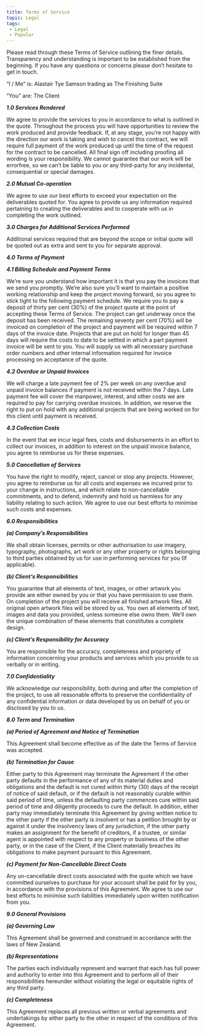 ```yaml
---
title: Terms of Service
topic: Legal
tags:
 - Legal
 - Popular
---
```


Please read through these Terms of Service outlining the finer details. Transparency and understanding is important to be established from the beginning. If you have any questions or concerns please don’t hesitate to get in touch.

“I / Me” is: Alastair Tye Samson trading as The Finishing Suite  

“You” are: The Client

***1.0 Services Rendered***

We agree to provide the services to you in accordance to what is outlined in the quote. Throughout the process you will have opportunities to review the work produced and provide feedback. If, at any stage, you’re not happy with the direction our work is taking and wish to cancel this contract, we will require full payment of the work produced up until the time of the request for the contract to be cancelled. All final sign off including proofing all wording is your responsibility. We cannot guarantee that our work will be errorfree, so we can’t be liable to you or any third-party for any incidental, consequential or special damages.

***2.0 Mutual Co-operation***

We agree to use our best efforts to exceed your expectation on the deliverables quoted for. You agree to provide us any information required pertaining to creating the deliverables and to cooperate with us in completing the work outlined.

***3.0 Charges for Additional Services Performed***

Additional services required that are beyond the scope or initial quote will be
quoted out as extra and sent to you for separate approval.

***4.0 Terms of Payment***

***4.1 Billing Schedule and Payment Terms***

We’re sure you understand how important it is that you pay the invoices that we send you promptly. We’re also sure you’ll want to maintain a positive working relationship and keep the project moving forward, so you agree to stick tight to the following payment schedule. We require you to pay a deposit of thirty per cent (30%) of the project quote at the point of accepting these Terms of Service. The project can get underway once the deposit has been received. The remaining seventy per cent (70%) will be invoiced on completion of the project and payment will be required within 7 days of the invoice date. Projects that are put on hold for longer than 45 days will require the costs to date to be settled in which a part payment invoice will be sent to you. You will supply us with all necessary purchase order numbers and other internal information required for invoice processing on acceptance of the quote.

***4.2 Overdue or Unpaid Invoices***

We will charge a late payment fee of 2% per week on any overdue and unpaid invoice balances if payment is not received within the 7 days. Late
payment fee will cover the manpower, interest, and other costs we are required to pay for carrying overdue invoices. In addition, we reserve the
right to put on hold with any additional projects that are being worked on for this client until payment is received.

***4.3 Collection Costs***

In the event that we incur legal fees, costs and disbursements in an effort to collect our invoices, in addition to interest on the unpaid invoice balance, you agree to reimburse us for these expenses.

***5.0 Cancellation of Services***

You have the right to modify, reject, cancel or stop any projects. However, you agree to reimburse us for all costs and expenses we incurred prior to your change in instructions, and which relate to non-cancellable commitments, and to defend, indemnify and hold us harmless for any liability relating to such action. We agree to use our best efforts to minimise such costs and expenses.

***6.0 Responsibilities***

***(a) Company’s Responsibilities***

We shall obtain licenses, permits or other authorisation to use imagery, typography, photographs, art work or any other property or rights belonging
to third parties obtained by us for use in performing services for you (If applicable).

***(b) Client’s Responsibilities***

You guarantee that all elements of text, images, or other artwork you provide are either owned by you or that you have permission to use them.
On completion of the project you will receive all finished artwork files. All original open artwork files will be stored by us. You own all elements of text, images and data you provided, unless someone else owns them. We’ll own the unique combination of these elements that constitutes a complete design.

***(c) Client’s Responsibility for Accuracy***

You are responsible for the accuracy, completeness and propriety of information concerning your products and services which you provide to us verbally or in writing.

***7.0 Confidentiality***

We acknowledge our responsibility, both during and after the completion of the project, to use all reasonable efforts to preserve the confidentiality of any confidential information or data developed by us on behalf of you or disclosed
by you to us.

***8.0 Term and Termination***

***(a) Period of Agreement and Notice of Termination***

This Agreement shall become effective as of the date the Terms of Service was
accepted.

***(b) Termination for Cause***

Either party to this Agreement may terminate the Agreement if the other party defaults in the performance of any of its material duties and obligations
and the default is not cured within thirty (30) days of the receipt of notice of said default, or if the default is not reasonably curable within said period of time, unless the defaulting party commences cure within said period of time and diligently proceeds to cure the default. In addition, either party may immediately terminate this Agreement by giving written notice to the other party if the other party is insolvent or has a petition brought by or against it under the insolvency laws of any jurisdiction, if the other party makes an assignment for the benefit of creditors, if a trustee, or similar agent is appointed with respect to any property or business of the other party, or in the case of the Client, if the Client materially breaches its obligations to make payment pursuant to this Agreement.

***(c) Payment for Non-Cancellable Direct Costs***

Any un-cancellable direct costs associated with the quote which we have committed ourselves to purchase for your account shall be paid for by you,
in accordance with the provisions of this Agreement. We agree to use our best efforts to minimise such liabilities immediately upon written notification
from you.

***9.0 General Provisions***

***(a) Governing Law***

This Agreement shall be governed and construed in accordance with the laws of New Zealand.

***(b) Representations***

The parties each individually represent and warrant that each has full power and authority to enter into this Agreement and to perform all of their responsibilities hereunder without violating the legal or equitable rights of any third party.

***(c) Completeness***

This Agreement replaces all previous written or verbal agreements and undertakings by either party to the other in respect of the conditions of this Agreement.
